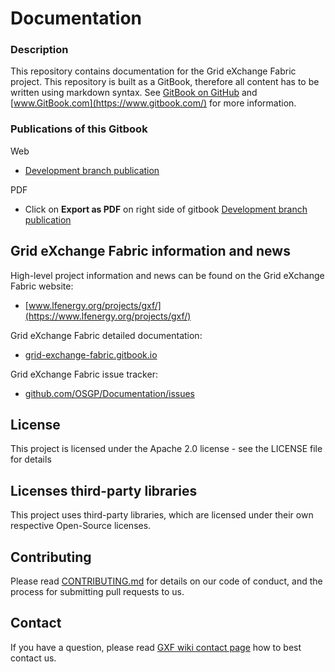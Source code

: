 <!--
SPDX-FileCopyrightText: Contributors to the Documentation project

SPDX-License-Identifier: Apache-2.0
-->

# Documentation

### Description

This repository contains documentation for the Grid eXchange Fabric project. This repository is built as a GitBook, therefore all content has to be written using markdown syntax. See [GitBook on GitHub](https://github.com/GitbookIO/gitbook) and [www.GitBook.com](https://www.gitbook.com/) for more information.

### Publications of this Gitbook

Web
* [Development branch publication](https://grid-exchange-fabric.gitbook.io/)

PDF
* Click on <B>Export as PDF</B> on right side of gitbook [Development branch publication](https://grid-exchange-fabric.gitbook.io/)


## Grid eXchange Fabric information and news

High-level project information and news can be found on the Grid eXchange Fabric website:
* [www.lfenergy.org/projects/gxf/](https://www.lfenergy.org/projects/gxf/)

Grid eXchange Fabric detailed documentation:
* [grid-exchange-fabric.gitbook.io](https://grid-exchange-fabric.gitbook.io/)

Grid eXchange Fabric issue tracker:
* [github.com/OSGP/Documentation/issues](https://github.com/OSGP/Documentation/issues)

## License

This project is licensed under the Apache 2.0 license - see the LICENSE file for details

## Licenses third-party libraries
This project uses third-party libraries, which are licensed under their own respective Open-Source licenses. 

## Contributing

Please read [CONTRIBUTING.md](CONTRIBUTING.md) for details on our code of conduct, and the process for submitting pull requests to us.

## Contact

If you have a question, please read [GXF wiki contact page](opensourcecommunity/communication-and-contact.md) how to best contact us.
